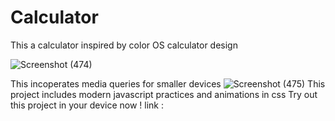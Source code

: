 # Calculator

This a calculator inspired by color OS calculator design

![Screenshot (474)](https://github.com/5mokshith/Calculator/assets/143961455/65eb8450-6c45-4f11-932a-37c21bd397b4)

This incoperates media queries for smaller devices 
![Screenshot (475)](https://github.com/5mokshith/Calculator/assets/143961455/afc26857-7285-458d-8007-8ace7cd2dced)
This project includes modern javascript practices and animations in css
Try out this project in your device now ! link : 
